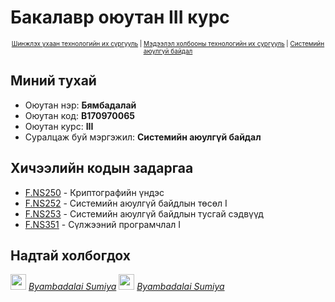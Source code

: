 # Бакалавр оюутан III курс

<p align="center" style="font-size:10px"><a href="https://www.must.edu.mn/mn/">Шинжлэх ухаан технологийн их сургууль</a> | <a href="http://sict.edu.mn/">Мэдээлэл холбооны технологийн их сургууль</a> | <a href="">Системийн аюулгүй байдал</a></p>

Миний тухай
------------------------
<ul>
  <li>Оюутан нэр: <b>Бямбадалай</b></li>
  <li>Оюутан код: <b>B170970065</b></li>
  <li>Оюутан курс: <b>III</b></li>
  <li>Суралцаж буй мэргэжил: <b>Системийн аюулгүй байдал</b></li>
</ul>

Хичээлийн кодын задаргаа
------------------------
* <a href="https://github.com/ByamB4/MUST-Bachelor/tree/master/F.NS250">F.NS250</a> - Криптографийн үндэс
* <a href="https://github.com/ByamB4/MUST-Bachelor/tree/master/F.NS252">F.NS252</a> - Системийн аюулгүй байдлын төсөл I
* <a href="https://github.com/ByamB4/MUST-Bachelor/tree/master/F.NS253">F.NS253</a> - Системийн аюулгүй байдлын тусгай сэдвүүд
* <a href="https://github.com/ByamB4/MUST-Bachelor/tree/master/F.NS351">F.NS351</a> - Сүлжээний програмчлал I


Надтай холбогдох
----------------
<img src="https://github.com/ByamB4/MUST-Bachelor/blob/master/public/icon/facebook.png" width="25px" height="25px" /> <i>[Byambadalai Sumiya](https://www.facebook.com/ByambadalaiS)</i>
<img src="https://github.com/ByamB4/MUST-Bachelor/blob/master/public/icon/linkedin.png" width="25px" height="25px" /> <i>[Byambadalai Sumiya](byambadalai-sumiya-60a468173)</i>
